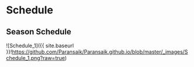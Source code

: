 ---
---

# Schedule

## Season Schedule

![Schedule_1]({{ site.baseurl }}!https://github.com/Paransaik/Paransaik.github.io/blob/master/_images/Schedule_1.png?raw=true)

